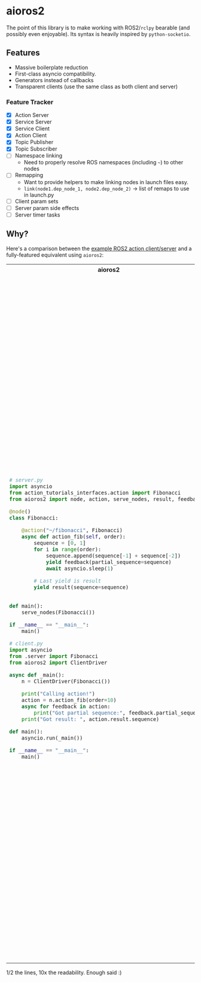 # aioros2
The point of this library is to make working with ROS2/`rclpy` bearable (and possibly even enjoyable). Its syntax is heavily inspired by `python-socketio`.

## Features
- Massive boilerplate reduction
- First-class asyncio compatibility.
- Generators instead of callbacks
- Transparent clients (use the same class as both client and server)

### Feature Tracker
- [x] Action Server
- [x] Service Server
- [x] Service Client
- [x] Action Client
- [x] Topic Publisher
- [x] Topic Subscriber
- [ ] Namespace linking
    - Need to properly resolve ROS namespaces (including `~`) to other nodes
- [ ] Remapping
    - Want to provide helpers to make linking nodes in launch files easy.
    - ` link(node1.dep_node_1, node2.dep_node_2) ` -> list of remaps to use in launch.py
- [ ] Client param sets
- [ ] Server param side effects
- [ ] Server timer tasks

## Why?
Here's a comparison between the [example ROS2 action client/server](https://docs.ros.org/en/foxy/Tutorials/Intermediate/Writing-an-Action-Server-Client/Py.html) and a fully-featured equivalent using `aioros2`:

<table>
<tr>
<th> aioros2 </th> <th> rclpy </th>
</tr>
<tr>
<td> 

```python
# server.py
import asyncio
from action_tutorials_interfaces.action import Fibonacci
from aioros2 import node, action, serve_nodes, result, feedback

@node()
class Fibonacci:

    @action("~/fibonacci", Fibonacci)
    async def action_fib(self, order):
        sequence = [0, 1]
        for i in range(order):
            sequence.append(sequence[-1] + sequence[-2])
            yield feedback(partial_sequence=sequence)
            await asyncio.sleep(1)

        # Last yield is result
        yield result(sequence=sequence)
        

def main():
    serve_nodes(Fibonacci())

if __name__ == "__main__":
    main()
```
```python
# client.py
import asyncio
from .server import Fibonacci
from aioros2 import ClientDriver

async def _main():
    n = ClientDriver(Fibonacci())

    print("Calling action!")
    action = n.action_fib(order=10)
    async for feedback in action:
        print("Got partial sequence:", feedback.partial_sequence)
    print("Got result: ", action.result.sequence)

def main():
    asyncio.run(_main())

if __name__ == "__main__":
    main()

```

</td>
<td> 

```python
# Server.py
import time

import rclpy
from rclpy.action import ActionServer
from rclpy.node import Node

from action_tutorials_interfaces.action import Fibonacci


class FibonacciActionServer(Node):

    def __init__(self):
        super().__init__('fibonacci_action_server')
        self._action_server = ActionServer(
            self,
            Fibonacci,
            'fibonacci',
            self.execute_callback)

    def execute_callback(self, goal_handle):
        self.get_logger().info('Executing goal...')

        feedback_msg = Fibonacci.Feedback()
        feedback_msg.partial_sequence = [0, 1]

        for i in range(1, goal_handle.request.order):
            feedback_msg.partial_sequence.append(
                feedback_msg.partial_sequence[i] + feedback_msg.partial_sequence[i-1])
            self.get_logger().info('Feedback: {0}'.format(feedback_msg.partial_sequence))
            goal_handle.publish_feedback(feedback_msg)
            time.sleep(1)

        goal_handle.succeed()

        result = Fibonacci.Result()
        result.sequence = feedback_msg.partial_sequence
        return result


def main(args=None):
    rclpy.init(args=args)

    fibonacci_action_server = FibonacciActionServer()

    rclpy.spin(fibonacci_action_server)


if __name__ == '__main__':
    main()
```
```python
# Client.py
import rclpy
from rclpy.action import ActionClient
from rclpy.node import Node

from action_tutorials_interfaces.action import Fibonacci


class FibonacciActionClient(Node):

    def __init__(self):
        super().__init__('fibonacci_action_client')
        self._action_client = ActionClient(self, Fibonacci, 'fibonacci')

    def send_goal(self, order):
        goal_msg = Fibonacci.Goal()
        goal_msg.order = order

        self._action_client.wait_for_server()

        self._send_goal_future = self._action_client.send_goal_async(goal_msg, feedback_callback=self.feedback_callback)

        self._send_goal_future.add_done_callback(self.goal_response_callback)

    def goal_response_callback(self, future):
        goal_handle = future.result()
        if not goal_handle.accepted:
            self.get_logger().info('Goal rejected :(')
            return

        self.get_logger().info('Goal accepted :)')

        self._get_result_future = goal_handle.get_result_async()
        self._get_result_future.add_done_callback(self.get_result_callback)

    def get_result_callback(self, future):
        result = future.result().result
        self.get_logger().info('Result: {0}'.format(result.sequence))
        rclpy.shutdown()

    def feedback_callback(self, feedback_msg):
        feedback = feedback_msg.feedback
        self.get_logger().info('Received feedback: {0}'.format(feedback.partial_sequence))


def main(args=None):
    rclpy.init(args=args)

    action_client = FibonacciActionClient()

    action_client.send_goal(10)

    rclpy.spin(action_client)


if __name__ == '__main__':
    main()
```

</td>
</table>

1/2 the lines, 10x the readability. Enough said :)
